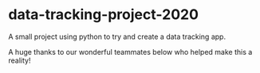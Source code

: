 # data-tracking-project-2020
A small project using python to try and create a data tracking app.

A huge thanks to our wonderful teammates below who helped make this a reality!